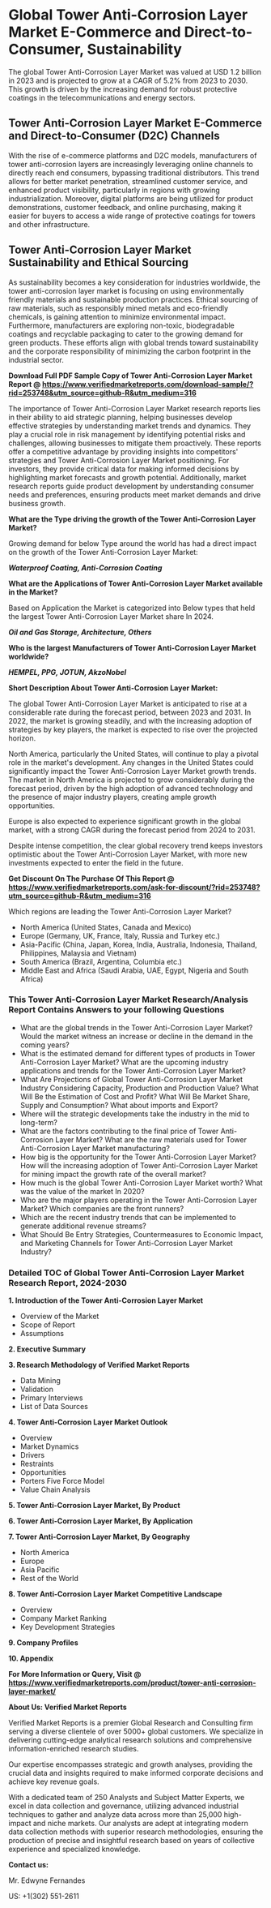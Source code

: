 <h1>Global Tower Anti-Corrosion Layer Market E-Commerce and Direct-to-Consumer, Sustainability</h1><p class=""><p>The global Tower Anti-Corrosion Layer Market was valued at USD 1.2 billion in 2023 and is projected to grow at a CAGR of 5.2% from 2023 to 2030. This growth is driven by the increasing demand for robust protective coatings in the telecommunications and energy sectors.</p><h2>Tower Anti-Corrosion Layer Market E-Commerce and Direct-to-Consumer (D2C) Channels</h2><p>With the rise of e-commerce platforms and D2C models, manufacturers of tower anti-corrosion layers are increasingly leveraging online channels to directly reach end consumers, bypassing traditional distributors. This trend allows for better market penetration, streamlined customer service, and enhanced product visibility, particularly in regions with growing industrialization. Moreover, digital platforms are being utilized for product demonstrations, customer feedback, and online purchasing, making it easier for buyers to access a wide range of protective coatings for towers and other infrastructure.</p><h2>Tower Anti-Corrosion Layer Market Sustainability and Ethical Sourcing</h2><p>As sustainability becomes a key consideration for industries worldwide, the tower anti-corrosion layer market is focusing on using environmentally friendly materials and sustainable production practices. Ethical sourcing of raw materials, such as responsibly mined metals and eco-friendly chemicals, is gaining attention to minimize environmental impact. Furthermore, manufacturers are exploring non-toxic, biodegradable coatings and recyclable packaging to cater to the growing demand for green products. These efforts align with global trends toward sustainability and the corporate responsibility of minimizing the carbon footprint in the industrial sector.</p></p><p class=""><strong>Download Full PDF Sample Copy of Tower Anti-Corrosion Layer Market Report @ <a href="https://www.verifiedmarketreports.com/download-sample/?rid=253748&utm_source=github-R&utm_medium=316" target="_blank">https://www.verifiedmarketreports.com/download-sample/?rid=253748&utm_source=github-R&utm_medium=316</a></strong></p><p>The importance of&nbsp;Tower Anti-Corrosion Layer Market research reports lies in their ability to aid strategic planning, helping businesses develop effective strategies by understanding market trends and dynamics. They play a crucial role in risk management by identifying potential risks and challenges, allowing businesses to mitigate them proactively. These reports offer a competitive advantage by providing insights into competitors' strategies and Tower Anti-Corrosion Layer Market positioning. For investors, they provide critical data for making informed decisions by highlighting market forecasts and growth potential. Additionally, market research reports guide product development by understanding consumer needs and preferences, ensuring products meet market demands and drive business growth.</p><p><strong>What are the&nbsp;Type driving the growth of the Tower Anti-Corrosion Layer Market?</strong></p><p id="" class="">Growing demand for below Type around the world has had a direct impact on the growth of the Tower Anti-Corrosion Layer Market:</p><p class=""><em><strong>Waterproof Coating, Anti-Corrosion Coating</strong></em></p><p class=""><strong>What are the&nbsp;Applications&nbsp;of Tower Anti-Corrosion Layer Market available in the Market?</strong></p><p id="" class="">Based on Application the Market is categorized into Below types that held the largest Tower Anti-Corrosion Layer Market share In 2024.</p><p class=""><em><strong>Oil and Gas Storage, Architecture, Others</strong></em></p><p class=""><strong>Who is the largest Manufacturers of Tower Anti-Corrosion Layer Market worldwide?</strong></p><p><em><strong>HEMPEL, PPG, JOTUN, AkzoNobel</strong></em></p><p id="" class=""><strong>Short Description About Tower Anti-Corrosion Layer Market:</strong></p><p>The global Tower Anti-Corrosion Layer Market is anticipated to rise at a considerable rate during the forecast period, between 2023 and 2031. In 2022, the market is growing steadily, and with the increasing adoption of strategies by key players, the market is expected to rise over the projected horizon.</p><p>North America, particularly the United States, will continue to play a pivotal role in the market's development. Any changes in the United States could significantly impact the Tower Anti-Corrosion Layer Market growth trends. The market in North America is projected to grow considerably during the forecast period, driven by the high adoption of advanced technology and the presence of major industry players, creating ample growth opportunities.</p><p>Europe is also expected to experience significant growth in the global market, with a strong CAGR during the forecast period from 2024 to 2031.</p><p>Despite intense competition, the clear global recovery trend keeps investors optimistic about the Tower Anti-Corrosion Layer Market, with more new investments expected to enter the field in the future.</p><p id="" class=""><strong>Get Discount On The Purchase Of This Report @ <a href="https://www.verifiedmarketreports.com/ask-for-discount/?rid=253748?utm_source=github-R&utm_medium=316" target="_blank">https://www.verifiedmarketreports.com/ask-for-discount/?rid=253748?utm_source=github-R&utm_medium=316</a></strong></p><p class="">Which regions are leading the Tower Anti-Corrosion Layer Market?</p><ul><li>North America (United States, Canada and Mexico)</li><li>Europe (Germany, UK, France, Italy, Russia and Turkey etc.)</li><li>Asia-Pacific (China, Japan, Korea, India, Australia, Indonesia, Thailand, Philippines, Malaysia and Vietnam)</li><li>South America (Brazil, Argentina, Columbia etc.)</li><li>Middle East and Africa (Saudi Arabia, UAE, Egypt, Nigeria and South Africa)</li></ul><h3 id="" class="">This Tower Anti-Corrosion Layer Market Research/Analysis Report Contains Answers to your following Questions</h3><ul><li>What are the global trends in the Tower Anti-Corrosion Layer Market? Would the market witness an increase or decline in the demand in the coming years?</li><li>What is the estimated demand for different types of products in Tower Anti-Corrosion Layer Market? What are the upcoming industry applications and trends for the Tower Anti-Corrosion Layer Market?</li><li>What Are Projections of Global Tower Anti-Corrosion Layer Market Industry Considering Capacity, Production and Production Value? What Will Be the Estimation of Cost and Profit? What Will Be Market Share, Supply and Consumption? What about imports and Export?</li><li>Where will the strategic developments take the industry in the mid to long-term?</li><li>What are the factors contributing to the final price of Tower Anti-Corrosion Layer Market? What are the raw materials used for Tower Anti-Corrosion Layer Market manufacturing?</li><li>How big is the opportunity for the Tower Anti-Corrosion Layer Market? How will the increasing adoption of Tower Anti-Corrosion Layer Market for mining impact the growth rate of the overall market?</li><li>How much is the global Tower Anti-Corrosion Layer Market worth? What was the value of the market In 2020?</li><li>Who are the major players operating in the Tower Anti-Corrosion Layer Market? Which companies are the front runners?</li><li>Which are the recent industry trends that can be implemented to generate additional revenue streams?</li><li>What Should Be Entry Strategies, Countermeasures to Economic Impact, and Marketing Channels for Tower Anti-Corrosion Layer Market Industry?</li></ul><h3 id="" class="">Detailed TOC of Global Tower Anti-Corrosion Layer Market Research Report, 2024-2030</h3><p id="" class=""><strong>1. Introduction of the Tower Anti-Corrosion Layer Market</strong></p><ul><li>Overview of the Market</li><li>Scope of Report</li><li>Assumptions</li></ul><p id="" class=""><strong>2. Executive Summary</strong></p><p id="" class=""><strong>3. Research Methodology of Verified Market Reports</strong></p><ul><li>Data Mining</li><li>Validation</li><li>Primary Interviews</li><li>List of Data Sources</li></ul><p id="" class=""><strong>4. Tower Anti-Corrosion Layer Market Outlook</strong></p><ul><li>Overview</li><li>Market Dynamics</li><li>Drivers</li><li>Restraints</li><li>Opportunities</li><li>Porters Five Force Model</li><li>Value Chain Analysis</li></ul><p id="" class=""><strong>5. Tower Anti-Corrosion Layer Market, By Product</strong></p><p id="" class=""><strong>6. Tower Anti-Corrosion Layer Market, By Application</strong></p><p id="" class=""><strong>7. Tower Anti-Corrosion Layer Market, By Geography</strong></p><ul><li>North America</li><li>Europe</li><li>Asia Pacific</li><li>Rest of the World</li></ul><p id="" class=""><strong>8. Tower Anti-Corrosion Layer Market Competitive Landscape</strong></p><ul><li>Overview</li><li>Company Market Ranking</li><li>Key Development Strategies</li></ul><p id="" class=""><strong>9. Company Profiles</strong></p><p id="" class=""><strong>10. Appendix</strong></p><p id="" class=""><strong>For More Information or Query, Visit @ <a href="https://www.verifiedmarketreports.com/product/tower-anti-corrosion-layer-market/" target="_blank">https://www.verifiedmarketreports.com/product/tower-anti-corrosion-layer-market/</a></strong></p><p id="" class=""><strong>About Us: Verified Market Reports</strong></p><p id="" class="">Verified Market Reports is a premier Global Research and Consulting firm serving a diverse clientele of over 5000+ global customers. We specialize in delivering cutting-edge analytical research solutions and comprehensive information-enriched research studies.</p><p id="" class="">Our expertise encompasses strategic and growth analyses, providing the crucial data and insights required to make informed corporate decisions and achieve key revenue goals.</p><p id="" class="">With a dedicated team of 250 Analysts and Subject Matter Experts, we excel in data collection and governance, utilizing advanced industrial techniques to gather and analyze data across more than 25,000 high-impact and niche markets. Our analysts are adept at integrating modern data collection methods with superior research methodologies, ensuring the production of precise and insightful research based on years of collective experience and specialized knowledge.</p><p id="" class=""><strong>Contact us:</strong></p><p id="" class="">Mr. Edwyne Fernandes</p><p id="" class="">US: +1(302) 551-2611</p>